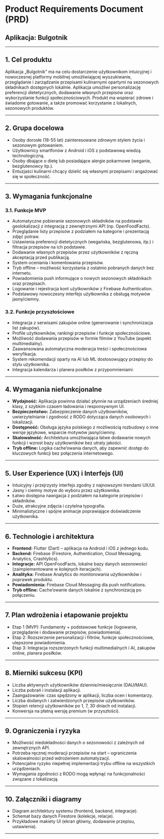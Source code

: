 # Product Requirements Document (PRD)  

## Aplikacja: Bulgotnik

***

## 1. Cel produktu  

Aplikacja „Bulgotnik” ma na celu dostarczenie użytkownikom intuicyjnej i nowoczesnej platformy mobilnej umożliwiającej wyszukiwanie, przeglądanie i zarządzanie przepisami kulinarnymi opartymi na sezonowych składnikach dostępnych lokalnie. Aplikacja umożliwi personalizację preferencji dietetycznych, dodawanie własnych przepisów oraz wykorzystanie funkcji społecznościowych. Produkt ma wspierać zdrowe i świadome gotowanie, a także promować korzystanie z lokalnych, sezonowych produktów.

***

## 2. Grupa docelowa  

- Osoby dorosłe (18-55 lat) zainteresowane zdrowym stylem życia i sezonowym gotowaniem.  
- Użytkownicy smartfonów z Android i iOS z podstawową wiedzą technologiczną.  
- Osoby dbające o dietę lub posiadające alergie pokarmowe (weganie, bezglutenowcy itp.).  
- Entuzjaści kulinarni chcący dzielić się własnymi przepisami i angażować się w społeczność.

***

## 3. Wymagania funkcjonalne  

### 3.1. Funkcje MVP  

- Automatyczne pobieranie sezonowych składników na podstawie geolokalizacji z integracją z zewnętrznymi API (np. OpenFoodFacts).  
- Przeglądanie listy przepisów z podziałem na kategorie i prezentacją zdjęć potraw.  
- Ustawienia preferencji dietetycznych (wegańska, bezglutenowa, itp.) i filtracja przepisów na ich podstawie.  
- Dodawanie własnych przepisów przez użytkowników z ręczną akceptacją przed publikacją.  
- System oceniania i komentowania przepisów.  
- Tryb offline – możliwość korzystania z ostatnio pobranych danych bez internetu.  
- Powiadomienia push informujące o nowych sezonowych składnikach oraz przepisach.  
- Logowanie i rejestracja kont użytkowników z Firebase Authentication.  
- Podstawowy nowoczesny interfejs użytkownika z obsługą motywów jasny/ciemny.  

### 3.2. Funkcje przyszłościowe  

- Integracja z serwisami zakupów online (generowanie i synchronizacja list zakupów).
- Profile użytkowników, rankingi przepisów i funkcje społecznościowe.  
- Możliwość dodawania przepisów w formie filmów z YouTube (aspekt multimedialny).  
- Zaawansowana automatyczna moderacja treści i społecznościowa weryfikacja.  
- System rekomendacji oparty na AI lub ML dostosowujący przepisy do stylu użytkownika.  
- Integracja kalendarza i planera posiłków z przypomnieniami.

***

## 4. Wymagania niefunkcjonalne  

- **Wydajność:** Aplikacja powinna działać płynnie na urządzeniach średniej klasy, z szybkim czasem ładowania i responsywnym UI.  
- **Bezpieczeństwo:** Zabezpieczenie danych użytkowników, uwierzytelnianie i zgodność z RODO dotycząca danych osobowych i lokalizacji.  
- **Dostępność:** Obsługa języka polskiego z możliwością rozbudowy o inne wersje językowe, wsparcie motywów jasny/ciemny.  
- **Skalowalność:** Architektura umożliwiająca łatwe dodawanie nowych funkcji i wzrost bazy użytkowników bez utraty jakości.  
- **Tryb offline:** Logika cache’owania danych, aby zapewnić dostęp do kluczowych funkcji bez połączenia internetowego.

***

## 5. User Experience (UX) i Interfejs (UI)  

- Intuicyjny i przejrzysty interfejs zgodny z najnowszymi trendami UX/UI.  
- Jasny i ciemny motyw do wyboru przez użytkownika.  
- Łatwo dostępna nawigacja z podziałem na kategorie przepisów i składników.  
- Duże, atrakcyjne zdjęcia i czytelna typografia.  
- Minimalistyczne i spójne animacje poprawiające doświadczenie użytkownika.

***

## 6. Technologie i architektura  

- **Frontend:** Flutter (Dart) – aplikacja na Android i iOS z jednego kodu.  
- **Backend:** Firebase (Firestore, Authentication, Cloud Messaging, Analytics, Crashlytics).  
- **Integracje:** API OpenFoodFacts, lokalne bazy danych sezonowości (zaimplementowane w kolejnych iteracjach).  
- **Analityka:** Firebase Analytics do monitorowania użytkowników i poprawek produktu.  
- **Powiadomienia:** Firebase Cloud Messaging dla push notifications.  
- **Tryb offline:** Cache’owanie danych lokalnie z synchronizacją po połączeniu.

***

## 7. Plan wdrożenia i etapowanie projektu  

- Etap 1 (MVP): Fundamenty + podstawowe funkcje (logowanie, przeglądanie i dodawanie przepisów, powiadomienia).  
- Etap 2: Rozszerzenie personalizacji i filtrów, funkcje społecznościowe, ulepszone powiadomienia.  
- Etap 3: Integracja rozszerzonych funkcji multimedialnych i AI, zakupów online, planera posiłków.

***

## 8. Mierniki sukcesu (KPI)  

- Liczba aktywnych użytkowników dziennie/miesięcznie (DAU/MAU).  
- Liczba pobrań i instalacji aplikacji.  
- Zaangażowanie: czas spędzony w aplikacji, liczba ocen i komentarzy.  
- Liczba dodanych i zatwierdzonych przepisów użytkowników.  
- Stopień retencji użytkowników po 1, 7, 30 dniach od instalacji.  
- Konwersja na płatną wersję premium (w przyszłości).

***

## 9. Ograniczenia i ryzyka  

- Możliwość niedokładności danych o sezonowości z zależnych od zewnętrznych API.  
- Potrzeba ręcznej moderacji przepisów na start – ograniczenia skalowalności przed wdrożeniem automatyzacji.  
- Potencjalne ryzyko niepełnej implementacji trybu offline na wszystkich urządzeniach.  
- Wymagania zgodności z RODO mogą wpłynąć na funkcjonalności związane z lokalizacją.

***

## 10. Załączniki i diagramy  

- Diagram architektury systemu (frontend, backend, integracje).  
- Schemat bazy danych Firestore (kolekcje, relacje).  
- Przykładowe makiety UI (ekran główny, dodawanie przepisu, ustawienia).

***
